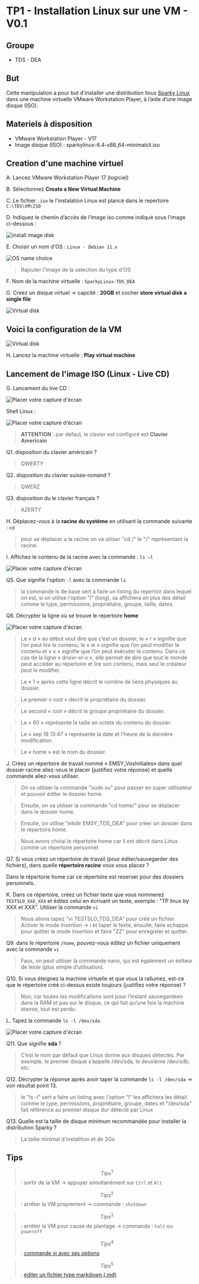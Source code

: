 # TP1 - Installation Linux sur une VM - V0.1

## Groupe 

- TDS - DEA 

## But 

Cette manipulation a pour but d'installer une distribution linux [Sparky Linux](https://sparkylinux.org/) dans une machine virtuelle VMware Workstation Player, à l’aide d’une image disque (ISO).

## Materiels à disposition 

- VMware Workstation Player - V17
- Image disque (ISO) : sparkylinux-6.4-x86_64-minimalcli.iso

## Creation d'une machine virtuel

A. Lancez VMware Workstation Player 17 (logiciel)  

B. Sélectionnez **Create a New Virtual Machine** 

C. Le fichier `.iso` le l'instalation Linux est plancé dans le repertoire `C:\TDS\VM\ISO`

D. Indiquez le chemin d’accès de l’image iso comme indiqué sous l’image ci-dessous :

![install image disk](/Images/Install_ISO.jpg) 

E. Choisir un nom d'OS : `Linux - Debian 11.x` 

![OS name choice](/Images/OS_Choice.jpg) 
> Rajouter l'image de la selection du type d'OS

F. Nom de la machine virtuelle : `SparkyLinux-TDS_DEA` 

G. Creez un disque virtuel -> capcité : **20GB** et cocher **store virtual disk a single file**

![Virtual disk](/Images/VirtualDisk.jpg) 

## Voici la configuration de la VM 

![Virtual disk](/Images/VM_Config.jpg) 

H. Lancez la machine virtuelle : **Play virtual machine** 

## Lancement de l'image ISO (Linux - Live CD) 

G. Lancement du live CD : 

![Placer votre capture d'écran](Images/Lancement_du_live_CD.png) 

Shell Linux : 

![Placer votre capture d'écran](Images/Shell_Linux.png) 

> **ATTENTION** : par défaut, le clavier est configuré est **Clavier Americain**

Q1. disposition du clavier américain ?

> QWERTY

Q2. disposition du clavier suisse-romand ?

> QWERZ

Q3. disposition du le clavier français ? 

> AZERTY


H. Déplacez-vous à la **racine du système** en utilisant la commande suivante : `cd` 

> pour se déplacer a la racine on va utilser "cd /" le "/" représentant la racine.

I. Affichez le contenu de la racine avec la commande : `ls –l`	

![Placer votre capture d'écran](Images/contenu_de_la_racine.png) 

Q5. Que signifie l'option `-l` avec la commande `ls` 

> la commande ls de base sert à faire un listing du repertoir dans lequel on est, si on utilise l'option "l" (long), sa affichera en plus des détail comme le type, permissions, propriétaire, groupe, taille, dates.

Q6. Décrypter la ligne où se trouve le répertoire **home**    

![Placer votre capture d'écran](Images/répertoire_home.png)

> Le « d » au début veut dire que c’est un dossier, le « r » signifie que l’on peut lire le contenu, le « w » signifie que l’on peut modifier le contenu et « x » signifie que l’on peut exécuter le contenu. Dans ce cas de la ligne « drwxr-xr-x », elle permet de dire que tout le monde peut accéder au répertoire et lire son contenu, mais seul le créateur peut le modifier.

>Le « 1 » après cette ligne décrit le nombre de liens physiques au dossier.

>Le premier « root » décrit le propriétaire du dossier.

>Le second « root » décrit le groupe propriétaire du dossier.

>Le « 60 » représente la taille en octets du contenu du dossier.

>Le « sep 18 13:47 » représente la date et l’heure de la dernière modification.

>Le « home » est le nom du dossier.


J. Créez un répertoire de travail nommé « EMSY_VosInitiales» dans quel dossier racine allez-vous le placer (justifiez votre réponse) et quelle commande allez-vous utiliser. 

> On va utiliser la commande "sudo su" pour passer en super utilisateur et pouvoir éditer le dossier home.

> Ensuite, on va utiliser la commande "cd home/" pour se déplacer dans le dossier home.

> Ensuite, on utilise "mkdir EMSY_TDS_DEA" pour créer un dossier dans le répertoire home.

> Nous avons choisi le répertoire home car il est décrit dans Linux comme un répertoire personnel.

Q7. Si vous créez un répertoire de travail (pour éditer/sauvegarder des fichiers), dans quelle **répertoire racine** vous vous placez ? 

Dans le répertorie home car ce répertoire est reserver pour des dossiers personnels.


K. Dans ce répertoire, créez un fichier texte que vous nommerez `TESTSLO_XXX_XXX` et éditez celui en écrivant un texte, exemple : "TP linux by XXX et XXX".
	Utiliser la commande `vi`

> Nous allons tapez "vi TESTSLO_TDS_DEA" pour créé un fichier.
> Activer le mode insertion → i et taper le texte, ensuite, faire echappe pour quitter le mode insertion et faire "ZZ" pour enregister et quitter.

Q9. dans le répertoire `/home`, pouvez-vous éditez un fichier uniquement avec la commande `vi` 

> Faux, on peut utiliser la commande nano, qui est également un éditeur de texte (plus simple d’utilisation).

Q10. Si vous éteignez la machine virtuelle et que vous la rallumez, est-ce que le répertoire créé ci-dessus existe toujours (justifiez votre réponse) ? 

> Non, car toutes les modifications sont pour l’instant sauvegardées dans la RAM et pas sur le disque, ce qui fait qu’une fois la machine éteinte, tout est perdu.

L. Tapez la commande `ls -l /dev/sda` 

![Placer votre capture d'écran](Images/command_sda.png) 

Q11. Que signifie **sda** ? 

> C’est le nom par défaut que Linux donne aux disques détectés. Par exemple, le premier disque s’appelle /dev/sda, le deuxième /dev/sdb, etc.

Q12. Décrypter la réponse après avoir taper la commande `ls -l /dev/sda` -> voir résultat point 13.

> le "ls -l" sert a faire un listing avec l'option "l" les affichera les détail comme le type, permissions, propriétaire, groupe, dates et "/dev/sda" fait référence au premier disque dur détecté par Linux

Q13. Quelle est la taille de disque minimum recommandée pour installer la distribution Sparky ?

> La taille minimal d'instalition et de 2Go

## Tips 

> $$Tips^1$$ : sortir de la VM -> appuyer simultanément sur `Ctrl` et `Alt` 

> $$Tips^2$$ : arrêter la VM proprement -> commande : `shutdown`

> $$Tips^3$$ : arrêter la VM pour cause de plantage -> commande : `halt` ou `poweroff`

> $$Tips^4$$ : [commande vi avec ses options](https://www.linuxtricks.fr/wiki/guide-de-sur-vi-utilisation-de-vi)

> $$Tips^5$$ : [éditer un fichier type markdown (.md)](https://ashki23.github.io/markdown-latex.html)

